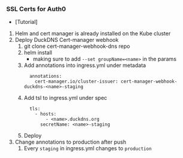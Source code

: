 ### SSL Certs for Auth0

- [Tutorial]

1. Helm and cert manager is already installed on the Kube cluster
2. Deploy DuckDNS Cert-manager webhook
   1. git clone cert-manager-webhook-dns repo
   2. helm install
      - making sure to add `--set groupName=<name>` in the params
   3. Add annotations into ingress.yml under metadata
      ```
        annotations:
          cert-manager.io/cluster-issuer: cert-manager-webhook-duckdns-<name>-staging
      ```
   4. Add tsl to ingress.yml under spec
      ```
        tls:
          - hosts:
              - <name>.duckdns.org
            secretName: <name>-staging
      ```
   5. Deploy
3. Change annotations to production after push
   1. Every `staging` in ingress.yml changes to `production`
